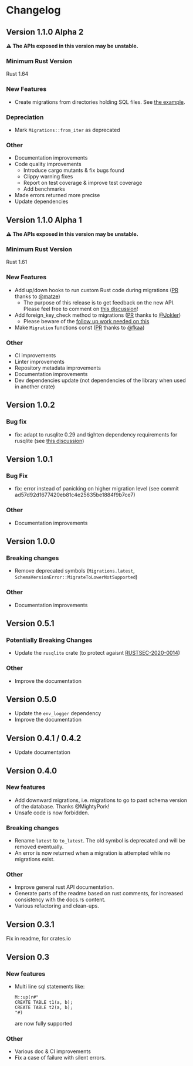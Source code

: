 # Changelog

## Version 1.1.0 Alpha 2

**⚠️ The APIs exposed in this version may be unstable.**

### Minimum Rust Version

Rust 1.64

### New Features

* Create migrations from directories holding SQL files. See [the example](https://github.com/cljoly/rusqlite_migration/tree/af4da527ff75e3b8c089d2300cab7fbe66096411/examples/from-directory).

### Depreciation

* Mark `Migrations::from_iter` as deprecated

### Other

* Documentation improvements
* Code quality improvements
    * Introduce cargo mutants & fix bugs found
    * Clippy warning fixes
    * Report on test coverage & improve test coverage
    * Add benchmarks
* Made errors returned more precise
* Update dependencies

## Version 1.1.0 Alpha 1

**⚠️ The APIs exposed in this version may be unstable.**

### Minimum Rust Version

Rust 1.61

### New Features

* Add up/down hooks to run custom Rust code during migrations ([PR](https://github.com/cljoly/rusqlite_migration/pull/28) thanks to [@matze](https://github.com/matze))
  * The purpose of this release is to get feedback on the new API. Please feel free to comment on [this discussion](https://github.com/cljoly/rusqlite_migration/discussions/36)!
* Add foreign_key_check method to migrations ([PR](https://github.com/cljoly/rusqlite_migration/pull/20) thanks to [@Jokler](https://github.com/Jokler))
  * Please beware of the [follow up work needed on this](https://github.com/cljoly/rusqlite_migration/issues/4#issuecomment-1166363260)
* Make `Migration` functions const ([PR](https://github.com/cljoly/rusqlite_migration/pull/19) thanks to [@fkaa](https://github.com/fkaa))

### Other

* CI improvements
* Linter improvements
* Repository metadata improvements
* Documentation improvements
* Dev dependencies update (not dependencies of the library when used in another crate)

## Version 1.0.2

### Bug fix

* fix: adapt to rusqlite 0.29 and tighten dependency requirements for rusqlite (see [this discussion](https://github.com/cljoly/rusqlite_migration/issues/68#issuecomment-1485795284))

## Version 1.0.1

### Bug Fix

* fix: error instead of panicking on higher migration level (see commit ad57d92d1677420eb81c4e25635be1884f9b7ce7)

### Other

* Documentation improvements

## Version 1.0.0

### Breaking changes

* Remove deprecated symbols (`Migrations.latest`, `SchemaVersionError::MigrateToLowerNotSupported`)

### Other

* Documentation improvements

## Version 0.5.1

### Potentially Breaking Changes
- Update the `rusqlite` crate (to protect agaisnt [RUSTSEC-2020-0014](https://rustsec.org/advisories/RUSTSEC-2020-0014.html))

### Other
- Improve the documentation

## Version 0.5.0

- Update the `env_logger` dependency
- Improve the documentation

## Version 0.4.1 / 0.4.2

- Update documentation

## Version 0.4.0

### New features

- Add downward migrations, i.e. migrations to go to past schema version of the database. Thanks @MightyPork!
- Unsafe code is now forbidden.

### Breaking changes

- Rename `latest` to `to_latest`. The old symbol is deprecated and will be removed eventually.
- An error is now returned when a migration is attempted while no migrations exist.

### Other

- Improve general rust API documentation.
- Generate parts of the readme based on rust comments, for increased consistency with the docs.rs content.
- Various refactoring and clean-ups.

## Version 0.3.1

Fix in readme, for crates.io

## Version 0.3

### New features

- Multi line sql statements like:
	```
	M::up(r#"
	CREATE TABLE t1(a, b);
	CREATE TABLE t2(a, b);
	"#)
	```
    are now fully supported

### Other

- Various doc & CI improvements
- Fix a case of failure with silent errors.


